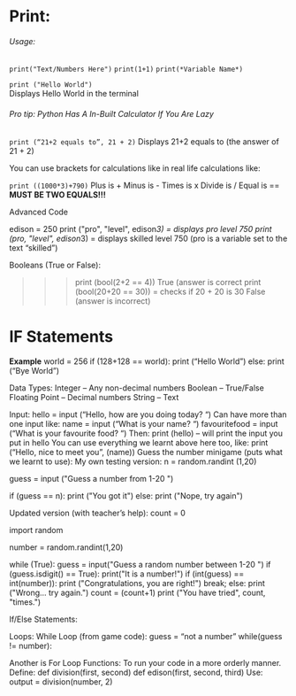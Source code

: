 
# Print:

###### Usage: 
`print("Text/Numbers Here")`
`print(1+1)`
`print(*Variable Name*)`

`print ("Hello World")`      
Displays Hello World in the terminal

###### Pro tip: Python Has A In-Built Calculator If You Are Lazy

`print (“21+2 equals to”, 21 + 2)`
Displays 21+2 equals to (the answer of 21 + 2) 

You can use brackets for calculations like in real life calculations like:

`print ((1000*3)+790)`
Plus is +
Minus is -
Times is x
Divide is /
Equal is == **MUST BE TWO EQUALS!!!**

Advanced Code

edison = 250
print ("pro", "level", edison*3) = displays pro level 750
print (pro, "level", edison*3)    = displays skilled level 750 (pro is a variable set to the text “skilled”)

Booleans (True or False):
>>> print (bool(2+2 == 4))
True (answer is correct
>>> print (bool(20+20 == 30))  =  checks if 20 + 20 is 30
False (answer is incorrect)


# IF Statements

**Example**
world = 256
if (128+128 == world):
    print (“Hello World”)
else:
    print (“Bye World”)                   

Data Types:
Integer – Any non-decimal numbers
Boolean – True/False
Floating Point – Decimal numbers
String – Text

Input:
hello = input (“Hello, how are you doing today? “)
Can have more than one input like:
name = input (“What is your name? “)
favouritefood = input (“What is your favourite food? “)
Then:
print (hello) – will print the input you put in hello
You can use everything we learnt above here too, like:
print (“Hello, nice to meet you”, (name))
Guess the number minigame (puts what we learnt to use):
My own testing version:
n = random.randint (1,20)

guess = input ("Guess a number from 1-20 ")

if (guess == n):
    print ("You got it")
else:
    print ("Nope, try again")


Updated version (with teacher’s help):
count = 0

import random

number = random.randint(1,20)

while (True):
    guess = input("Guess a random number between 1-20 ")
    if (guess.isdigit() == True):
       print("It is a number!")
    if (int(guess) == int(number)):
        print ("Congratulations, you are right!")
        break;
    else:
        print ("Wrong... try again.")
        count = (count+1)
        print ("You have tried", count, "times.")



If/Else Statements:
 
Loops:
While Loop (from game code): 
guess = “not a number”
while(guess != number):

Another is For Loop
Functions:
To run your code in a more orderly manner.
Define:
def division(first, second)
def edison(first, second, third)
Use:
output = division(number, 2)
